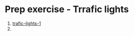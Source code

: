 # Prep exercise - Trrafic lights
1. [trafic-lights-1](https://github.com/Nimasaghi-dev/traffic-lights/blob/master/app.js)
2. 
